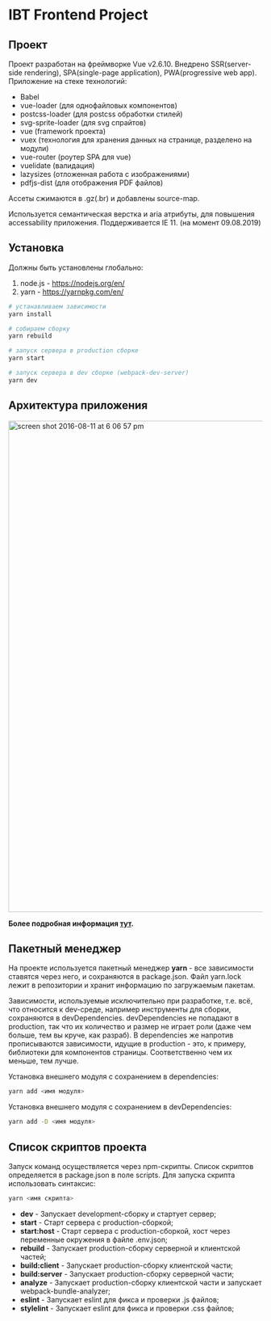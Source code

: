 # IBT Frontend Project

## Проект

Проект разработан на фреймворке Vue v2.6.10.
Внедрено SSR(server-side rendering), SPA(single-page application), PWA(progressive web app).
Приложение на стеке технологий:

-   Babel
-   vue-loader (для однофайловых компонентов)
-   postcss-loader (для postcss обработки стилей)
-   svg-sprite-loader (для svg спрайтов)
-   vue (framework проекта)
-   vuex (технология для хранения данных на странице, разделено на модули)
-   vue-router (роутер SPA для vue)
-   vuelidate (валидация)
-   lazysizes (отложенная работа с изображениями)
-   pdfjs-dist (для отображения PDF файлов)

Ассеты сжимаются в .gz(.br) и добавлены source-map.

Используется семантическая верстка и aria атрибуты, для повышения accessability приложения.
Поддерживается IE 11. (на момент 09.08.2019)

## Установка

Должны быть установлены глобально:

1. node.js - https://nodejs.org/en/
2. yarn - https://yarnpkg.com/en/

```bash
# устанавливаем зависимости
yarn install

# собираем сборку
yarn rebuild

# запуск сервера в production сборке
yarn start

# запуск сервера в dev сборке (webpack-dev-server)
yarn dev

```

## Архитектура приложения

<img width="973" alt="screen shot 2016-08-11 at 6 06 57 pm" src="https://cloud.githubusercontent.com/assets/499550/17607895/786a415a-5fee-11e6-9c11-45a2cfdf085c.png">

**Более подробная информация [тут](https://ssr.vuejs.org).**

## Пакетный менеджер

На проекте используется пакетный менеджер **yarn** - все зависимости ставятся через него, и сохраняются в package.json. Файл yarn.lock лежит в репозитории и хранит информацию по загружаемым пакетам.

Зависимости, используемые исключительно при разработке, т.е. всё, что относится к dev-среде, например инструменты для сборки, сохраняются в devDependencies. devDependencies не попадают в production, так что их количество и размер не играет роли (даже чем больше, тем вы круче, как разраб). В dependencies же напротив прописываются зависимости, идущие в production - это, к примеру, библиотеки для компонентов страницы. Соответственно чем их меньше, тем лучше.

Установка внешнего модуля с сохранением в dependencies:

```bash
yarn add <имя модуля>
```

Установка внешнего модуля с сохранением в devDependencies:

```bash
yarn add -D <имя модуля>
```

## Список скриптов проекта

Запуск команд осуществляется через npm-скрипты. Список скриптов определяется в package.json в поле scripts. Для запуска скрипта использовать синтаксис:

```bash
yarn <имя скрипта>
```

-   **dev** - Запускает development-сборку и стартует сервер;
-   **start** - Старт сервера с production-сборкой;
-   **start:host** - Старт сервера с production-сборкой, хост через переменные окружения в файле .env.json;
-   **rebuild** - Запускает production-сборку серверной и клиентской частей;
-   **build:client** - Запускает production-сборку клиентской части;
-   **build:server** - Запускает production-сборку серверной части;
-   **analyze** - Запускает production-сборку клиентской части и запускает webpack-bundle-analyzer;
-   **eslint** - Запускает eslint для фикса и проверки .js файлов;
-   **stylelint** - Запускает eslint для фикса и проверки .css файлов;
